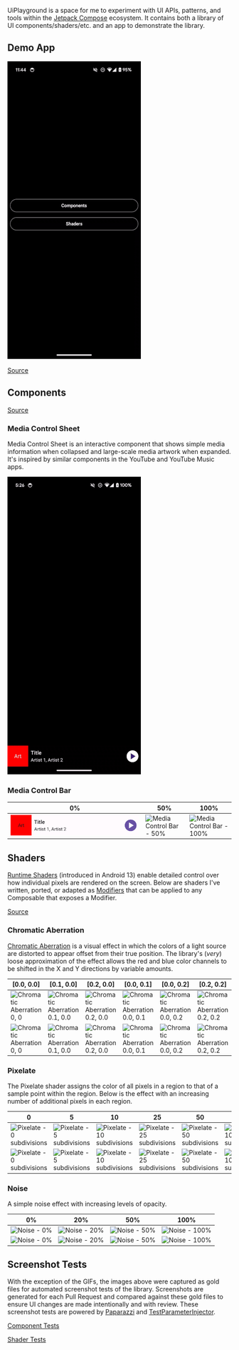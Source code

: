 UiPlayground is a space for me to experiment with UI APIs, patterns, and tools within the [Jetpack Compose](https://developer.android.com/jetpack/compose) ecosystem. It contains both a library of UI components/shaders/etc. and an app to demonstrate the library.

## Demo App

![Media Control Sheet demo](docs/assets/app-demo-dark.gif)

[Source](app/src/main/kotlin/com/alexrdclement/uiplayground/)

## Components

[Source](components/src/main/kotlin/com/alexrdclement/uiplayground/components/)

### Media Control Sheet

Media Control Sheet is an interactive component that shows simple media information when collapsed and large-scale media artwork when expanded. It's inspired by similar components in the YouTube and YouTube Music apps.

![Media Control Sheet demo](docs/assets/mediacontrolsheet-demo-dark.gif)

### Media Control Bar

| 0%                                                                                                                                       | 50% | 100% |
|------------------------------------------------------------------------------------------------------------------------------------------| --- | ---- |
| ![Media Control Bar - 0%](<docs/assets/com.alexrdclement.uiplayground.components_MediaControlBarTest_mediaControlBar[progress=0.0].png>) | ![Media Control Bar - 50%](<components/src/test/snapshots/images/com.alexrdclement.uiplayground.components_MediaControlBarTest_mediaControlBar[progress=0.5].png>) | ![Media Control Bar - 100%](<components/src/test/snapshots/images/com.alexrdclement.uiplayground.components_MediaControlBarTest_mediaControlBar[progress=1.0].png>) |

## Shaders

[Runtime Shaders](https://developer.android.com/reference/android/graphics/RuntimeShader) (introduced in Android 13) enable detailed control over how individual pixels are rendered on the screen. Below are shaders I've written, ported, or adapted as [Modifiers](https://developer.android.com/jetpack/compose/modifiers) that can be applied to any Composable that exposes a Modifier.

[Source](shaders/src/main/kotlin/com/alexrdclement/uiplayground/shaders/)

### Chromatic Aberration

[Chromatic Aberration](https://en.wikipedia.org/wiki/Chromatic_aberration) is a visual effect in which the colors of a light source are distorted to appear offset from their true position. The library's (_very_) loose approximation of the effect allows the red and blue color channels to be shifted in the X and Y directions by variable amounts.

| [0.0, 0.0] | [0.1, 0.0] | [0.2, 0.0] | [0.0, 0.1] | [0.0, 0.2] | [0.2, 0.2] |
| ---------- | ---------- | ---------- | ---------- | ---------- | ---------- |
| ![Chromatic Aberration 0, 0](<shaders/src/test/snapshots/images/com.alexrdclement.uiplayground.shaders_ChromaticAberrationTest_whiteCircle[(0.0, 0.0)].png>) | ![Chromatic Aberration 0.1, 0.0](<shaders/src/test/snapshots/images/com.alexrdclement.uiplayground.shaders_ChromaticAberrationTest_whiteCircle[(0.1, 0.0)].png>) | ![Chromatic Aberration 0.2, 0.0](<shaders/src/test/snapshots/images/com.alexrdclement.uiplayground.shaders_ChromaticAberrationTest_whiteCircle[(0.2, 0.0)].png>) | ![Chromatic Aberration 0.0, 0.1](<shaders/src/test/snapshots/images/com.alexrdclement.uiplayground.shaders_ChromaticAberrationTest_whiteCircle[(0.0, 0.1)].png>) | ![Chromatic Aberration 0.0, 0.2](<shaders/src/test/snapshots/images/com.alexrdclement.uiplayground.shaders_ChromaticAberrationTest_whiteCircle[(0.0, 0.2)].png>) | ![Chromatic Aberration 0.2, 0.2](<shaders/src/test/snapshots/images/com.alexrdclement.uiplayground.shaders_ChromaticAberrationTest_whiteCircle[(0.2, 0.2)].png>) |
| ![Chromatic Aberration 0, 0](<shaders/src/test/snapshots/images/com.alexrdclement.uiplayground.shaders_ChromaticAberrationTest_blackCircle[(0.0, 0.0)].png>) | ![Chromatic Aberration 0.1, 0.0](<shaders/src/test/snapshots/images/com.alexrdclement.uiplayground.shaders_ChromaticAberrationTest_blackCircle[(0.1, 0.0)].png>) | ![Chromatic Aberration 0.2, 0.0](<shaders/src/test/snapshots/images/com.alexrdclement.uiplayground.shaders_ChromaticAberrationTest_blackCircle[(0.2, 0.0)].png>) | ![Chromatic Aberration 0.0, 0.1](<shaders/src/test/snapshots/images/com.alexrdclement.uiplayground.shaders_ChromaticAberrationTest_blackCircle[(0.0, 0.1)].png>) | ![Chromatic Aberration 0.0, 0.2](<shaders/src/test/snapshots/images/com.alexrdclement.uiplayground.shaders_ChromaticAberrationTest_blackCircle[(0.0, 0.2)].png>) | ![Chromatic Aberration 0.2, 0.2](<shaders/src/test/snapshots/images/com.alexrdclement.uiplayground.shaders_ChromaticAberrationTest_blackCircle[(0.2, 0.2)].png>) |

### Pixelate

The Pixelate shader assigns the color of all pixels in a region to that of a sample point within the region. Below is the effect with an increasing number of additional pixels in each region.

| 0 | 5 | 10 | 25 | 50 | 100 |
| - | - | -- | -- | -- | --- |
| ![Pixelate - 0 subdivisions](shaders/src/test/snapshots/images/com.alexrdclement.uiplayground.shaders_PixelateTest_whiteCircle[0].png) | ![Pixelate - 5 subdivisions](shaders/src/test/snapshots/images/com.alexrdclement.uiplayground.shaders_PixelateTest_whiteCircle[5].png) | ![Pixelate - 10 subdivisions](shaders/src/test/snapshots/images/com.alexrdclement.uiplayground.shaders_PixelateTest_whiteCircle[10].png) | ![Pixelate - 25 subdivisions](shaders/src/test/snapshots/images/com.alexrdclement.uiplayground.shaders_PixelateTest_whiteCircle[25].png) | ![Pixelate - 50 subdivisions](shaders/src/test/snapshots/images/com.alexrdclement.uiplayground.shaders_PixelateTest_whiteCircle[50].png) | ![Pixelate - 100 subdivisions](shaders/src/test/snapshots/images/com.alexrdclement.uiplayground.shaders_PixelateTest_whiteCircle[100].png) |
| ![Pixelate - 0 subdivisions](shaders/src/test/snapshots/images/com.alexrdclement.uiplayground.shaders_PixelateTest_blackCircle[0].png) | ![Pixelate - 5 subdivisions](shaders/src/test/snapshots/images/com.alexrdclement.uiplayground.shaders_PixelateTest_blackCircle[5].png) | ![Pixelate - 10 subdivisions](shaders/src/test/snapshots/images/com.alexrdclement.uiplayground.shaders_PixelateTest_blackCircle[10].png) | ![Pixelate - 25 subdivisions](shaders/src/test/snapshots/images/com.alexrdclement.uiplayground.shaders_PixelateTest_blackCircle[25].png) | ![Pixelate - 50 subdivisions](shaders/src/test/snapshots/images/com.alexrdclement.uiplayground.shaders_PixelateTest_blackCircle[50].png) | ![Pixelate - 100 subdivisions](shaders/src/test/snapshots/images/com.alexrdclement.uiplayground.shaders_PixelateTest_blackCircle[100].png) |

### Noise

A simple noise effect with increasing levels of opacity.

| 0% | 20% | 50% | 100% |
| -- | --- | --- | ---- |
| ![Noise - 0%](shaders/src/test/snapshots/images/com.alexrdclement.uiplayground.shaders_NoiseTest_whiteCircle[0.0].png) | ![Noise - 20%](shaders/src/test/snapshots/images/com.alexrdclement.uiplayground.shaders_NoiseTest_whiteCircle[0.2].png) | ![Noise - 50%](shaders/src/test/snapshots/images/com.alexrdclement.uiplayground.shaders_NoiseTest_whiteCircle[0.5].png) | ![Noise - 100%](shaders/src/test/snapshots/images/com.alexrdclement.uiplayground.shaders_NoiseTest_whiteCircle[1.0].png) |
| ![Noise - 0%](shaders/src/test/snapshots/images/com.alexrdclement.uiplayground.shaders_NoiseTest_blackCircle[0.0].png) | ![Noise - 20%](shaders/src/test/snapshots/images/com.alexrdclement.uiplayground.shaders_NoiseTest_blackCircle[0.2].png) | ![Noise - 50%](shaders/src/test/snapshots/images/com.alexrdclement.uiplayground.shaders_NoiseTest_blackCircle[0.5].png) | ![Noise - 100%](shaders/src/test/snapshots/images/com.alexrdclement.uiplayground.shaders_NoiseTest_blackCircle[1.0].png) |

## Screenshot Tests

With the exception of the GIFs, the images above were captured as gold files for automated screenshot tests of the library. Screenshots are generated for each Pull Request and compared against these gold files to ensure UI changes are made intentionally and with review. These screenshot tests are powered by [Paparazzi](https://github.com/cashapp/paparazzi) and [TestParameterInjector](https://github.com/google/TestParameterInjector).

[Component Tests](components/src/test)

[Shader Tests](shaders/src/test)
